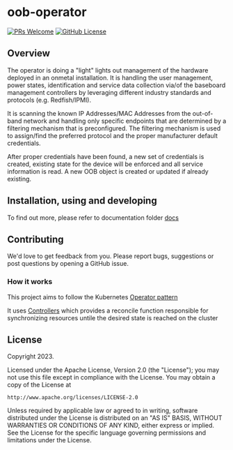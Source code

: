 # oob-operator
[![PRs Welcome](https://img.shields.io/badge/PRs-welcome-brightgreen.svg?style=flat-square)](http://makeapullrequest.com) 
[![GitHub License](https://img.shields.io/static/v1?label=License&message=Apache-2.0&color=blue&style=flat-square)](LICENSE)

## Overview
The operator is doing a "light" lights out management of the hardware deployed in an onmetal installation.
It is handling the user management, power states, identification and service data collection via/of the 
baseboard management controllers by leveraging different industry standards and protocols (e.g. Redfish/IPMI).   

It is scanning the known IP Addresses/MAC Addresses from the out-of-band network and handling only specific
endpoints that are determined by a filtering mechanism that is preconfigured. The filtering mechanism is used 
to assign/find the preferred protocol and the proper manufacturer default credentials.

After proper credentials have been found, a new set of credentials is created, existing state for the device will be
enforced and all service information is read. A new OOB object is created or updated if already existing.

## Installation, using and developing 
To find out more, please refer to documentation folder [docs](/docs)

## Contributing

We'd love to get feedback from you. Please report bugs, suggestions or post questions by opening a GitHub issue.

### How it works
This project aims to follow the Kubernetes [Operator pattern](https://kubernetes.io/docs/concepts/extend-kubernetes/operator/)

It uses [Controllers](https://kubernetes.io/docs/concepts/architecture/controller/) 
which provides a reconcile function responsible for synchronizing resources untile the desired state is reached on the cluster 

## License

Copyright 2023.

Licensed under the Apache License, Version 2.0 (the "License");
you may not use this file except in compliance with the License.
You may obtain a copy of the License at

    http://www.apache.org/licenses/LICENSE-2.0

Unless required by applicable law or agreed to in writing, software
distributed under the License is distributed on an "AS IS" BASIS,
WITHOUT WARRANTIES OR CONDITIONS OF ANY KIND, either express or implied.
See the License for the specific language governing permissions and
limitations under the License.
